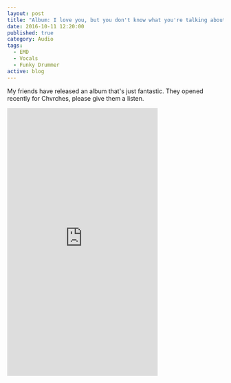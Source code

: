 ```yaml
---
layout: post
title: "Album: I love you, but you don't know what you're talking about by MRCH"
date: 2016-10-11 12:20:00
published: true
category: Audio
tags:
  - EMD
  - Vocals
  - Funky Drummer
active: blog
---
```


My friends have released an album that's just fantastic. They opened recently for Chvrches, please give them a listen.

<iframe style="border: 0; width: 350px; height: 621px;" src="https://bandcamp.com/EmbeddedPlayer/album=228720388/size=large/bgcol=ffffff/linkcol=de270f/transparent=true/" seamless><a href="http://mrchmusic.bandcamp.com/album/i-love-you-but-you-dont-know-what-youre-talking-about">I Love You, but You Don&#39;t Know What You&#39;re Talking About by MRCH</a></iframe>
